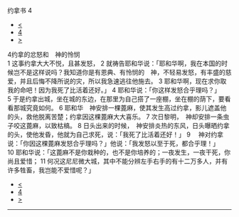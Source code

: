 ﻿





 约拿书 4




* [<](bible/JON03.md)
* [4](bible/JON.md)
* [>](bible/MIC01.md)



 
4约拿的忿怒和　神的怜悯  
1 这事约拿大大不悦，且甚发怒， 
2 就祷告耶和华说：「耶和华啊，我在本国的时候岂不是这样说吗？我知道你是有恩典、有怜悯的　神，不轻易发怒，有丰盛的慈爱，并且后悔不降所说的灾，所以我急速逃往他施去。 
3 耶和华啊，现在求你取我的命吧！因为我死了比活着还好。」 
4 耶和华说：「你这样发怒合乎理吗？」  
5 于是约拿出城，坐在城的东边，在那里为自己搭了一座棚，坐在棚的荫下，要看看那城究竟如何。 
6 耶和华　神安排一棵蓖麻，使其发生高过约拿，影儿遮盖他的头，救他脱离苦楚；约拿因这棵蓖麻大大喜乐。 
7 次日黎明，　神却安排一条虫子咬这蓖麻，以致枯槁。 
8 日头出来的时候，　神安排炎热的东风，日头曝晒约拿的头，使他发昏，他就为自己求死，说：「我死了比活着还好！」 
9 　神对约拿说：「你因这棵蓖麻发怒合乎理吗？」他说：「我发怒以至于死，都合乎理！」 
10 耶和华说：「这蓖麻不是你栽种的，也不是你培养的；一夜发生，一夜干死，你尚且爱惜； 
11 何况这尼尼微大城，其中不能分辨左手右手的有十二万多人，并有许多牲畜，我岂能不爱惜呢？」 
* [<](bible/JON03.md)
* [4](bible/JON.md)
* [>](bible/MIC01.md)





---









